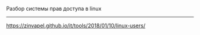 Разбор системы прав доступа в linux

------

https://zinvapel.github.io/it/tools/2018/01/10/linux-users/
